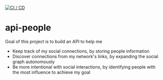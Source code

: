 [![CI / CD](https://github.com/collinmutembei/api-people/actions/workflows/ci-cd.yml/badge.svg)](https://github.com/collinmutembei/api-people/actions/workflows/ci-cd.yml)

# api-people

Goal of this project is to build an API to help me

- Keep track of my social connections, by storing people information
- Discover connections from my network's links, by expanding the social graph autonomously
- Be more intentional with social interactions, by identifying people with the most influence to achieve my goal
